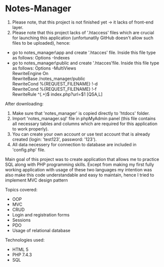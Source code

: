 # Notes-Manager

1. Please note, that this project is not finished yet -> it lacks of front-end layer.
2. Please note that this project lacks of '.htaccess' files which are crucial for launching this application (unfortunatlly GitHub doesn't allow such files to be uploaded), hence:
- go to notes_manager\app and create '.htacces' file. Inside this file type as follows:
  Options -Indexes
- go to notes_manager\public and create '.htacces'file. Inside this file type as follows:
  Options -MultiViews <br />
  RewriteEngine On <br />
  RewriteBase /notes_manager/public <br />
  RewriteCond %{REQUEST_FILENAME} !-d <br />
  RewriteCond %{REQUEST_FILENAME} !-f <br />
  RewriteRule  ^(.+)$ index.php?url=$1 [QSA,L] <br />

After downloading:
1. Make sure that 'notes_manager' is copied directly to 'htdocs' folder.
2. Import 'notes_manager.sql' file in phpMyAdmin panel (this file contains all necessary tables and columns which are required for this application to work properly).
3. You can create your own account or use test account that is already created (login: 'test123', password: '123').
4. All data necessery for connection to database are included in 'config.php' file.

Main goal of this project was to create application that allows me to practice SQL along with PHP programming skills.  Except from making my first fully working application with usage of these two languages my intention was also make this code understandable and easy to maintain, hence I tried to implement MVC design pattern

Topics covered:
-	OOP
-	MVC
-	CRUD
-	Login and registration forms
-	Sessions
-	PDO
-	Usage of relational database

Technologies used:
* HTML 5
* PHP 7.4.3
* SQL
